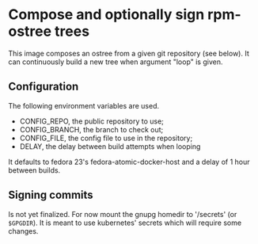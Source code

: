 # Compose and optionally sign rpm-ostree trees

This image composes an ostree from a given git repository (see below). It can
continuously build a new tree when argument "loop" is given.

## Configuration

The following environment variables are used.

 * CONFIG_REPO, the public repository to use;
 * CONFIG_BRANCH, the branch to check out;
 * CONFIG_FILE, the config file to use in the repository;
 * DELAY, the delay between build attempts when looping

It defaults to fedora 23's fedora-atomic-docker-host and a delay of 1 hour
between builds.

## Signing commits

Is not yet finalized. For now mount the gnupg homedir to '/secrets' (or
`$GPGDIR`). It is meant to use kubernetes' secrets which will require some
changes.
